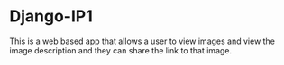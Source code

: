 # Django-IP1
This is a web based app that allows a user to view images and view the image description and they can share the link to that image. 
